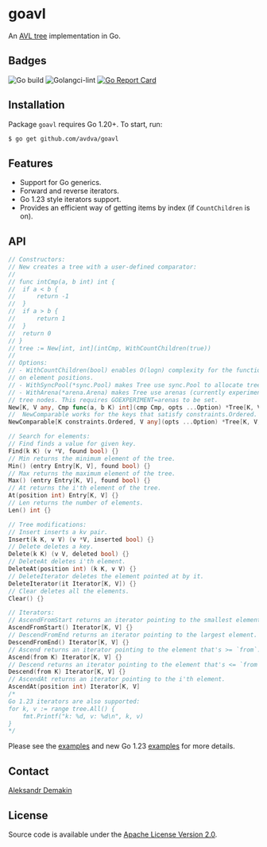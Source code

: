 # goavl
An [AVL tree](https://en.wikipedia.org/wiki/AVL_tree) implementation in Go.

## Badges

![Go build](https://github.com/avdva/goavl/actions/workflows/go.yml/badge.svg)
![Golangci-lint](https://github.com/avdva/goavl/workflows/golangci-lint/badge.svg)
[![Go Report Card](https://goreportcard.com/badge/github.com/avdva/goavl)](https://goreportcard.com/report/github.com/avdva/goavl)

## Installation

Package `goavl` requires Go 1.20+. To start, run:

```sh
$ go get github.com/avdva/goavl
```

## Features

- Support for Go generics.
- Forward and reverse iterators.
- Go 1.23 style iterators support.
- Provides an efficient way of getting items by index (if `CountChildren` is on).

## API

```go
// Constructors:
// New creates a tree with a user-defined comparator:
//
// func intCmp(a, b int) int {
// 	if a < b {
// 		return -1
// 	}
// 	if a > b {
// 		return 1
// 	}
// 	return 0
// }
// tree := New[int, int](intCmp, WithCountChildren(true))
//
// Options:
// - WithCountChildren(bool) enables O(logn) complexity for the functions that operate
// on element positions.
// - WithSyncPool(*sync.Pool) makes Tree use sync.Pool to allocate tree nodes.
// - WithArena(*arena.Arena) makes Tree use arenas (currently experimental) to allocate
// tree nodes. This requires GOEXPERIMENT=arenas to be set.
New[K, V any, Cmp func(a, b K) int](cmp Cmp, opts ...Option) *Tree[K, V, Cmp] {}
//  NewComparable works for the keys that satisfy constraints.Ordered.
NewComparable[K constraints.Ordered, V any](opts ...Option) *Tree[K, V, func(a, b K) int] {}

// Search for elements:
// Find finds a value for given key.
Find(k K) (v *V, found bool) {}
// Min returns the minimum element of the tree.
Min() (entry Entry[K, V], found bool) {}
// Max returns the maximum element of the tree.
Max() (entry Entry[K, V], found bool) {}
// At returns the i'th element of the tree.
At(position int) Entry[K, V] {}
// Len returns the number of elements.
Len() int {}

// Tree modifications:
// Insert inserts a kv pair.
Insert(k K, v V) (v *V, inserted bool) {}
// Delete deletes a key.
Delete(k K) (v V, deleted bool) {}
// DeleteAt deletes i'th element.
DeleteAt(position int) (k K, v V) {}
// DeleteIterator deletes the element pointed at by it.
DeleteIterator(it Iterator[K, V]) {}
// Clear deletes all the elements.
Clear() {}

// Iterators:
// AscendFromStart returns an iterator pointing to the smallest element.
AscendFromStart() Iterator[K, V] {}
// DescendFromEnd returns an iterator pointing to the largest element.
DescendFromEnd() Iterator[K, V] {}
// Ascend returns an iterator pointing to the element that's >= `from`.
Ascend(from K) Iterator[K, V] {}
// Descend returns an iterator pointing to the element that's <= `from`.
Descend(from K) Iterator[K, V] {}
// AscendAt returns an iterator pointing to the i'th element.
AscendAt(position int) Iterator[K, V]
/*
Go 1.23 iterators are also supported:
for k, v := range tree.All() {
	fmt.Printf("k: %d, v: %d\n", k, v)
}
*/
```

Please see the [examples](/tree_example_test.go) and new Go 1.23 [examples](/tree_example_go123_test.go) for more details.

## Contact

[Aleksandr Demakin](mailto:alexander.demakin@gmail.com)

## License

Source code is available under the [Apache License Version 2.0](/LICENSE).